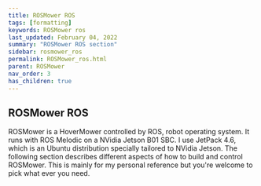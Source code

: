 ```yaml
---
title: ROSMower ROS
tags: [formatting]
keywords: ROSMower ros
last_updated: February 04, 2022
summary: "ROSMower ROS section"
sidebar: rosmower_ros
permalink: ROSMower_ros.html
parent: ROSMower
nav_order: 3
has_children: true
---
```

## ROSMower ROS
ROSMower is a HoverMower controlled by ROS, robot operating system. It runs with ROS Melodic on a NVidia Jetson B01 SBC. 
I use JetPack 4.6, which is an Ubuntu distribution specially tailored to NVidia Jetson.
The following section describes different aspects of how to build and control ROSMower. This is mainly for my personal reference but you're welcome to pick what ever you need.

